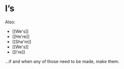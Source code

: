 # I’s


Also:

- [[We's]]
- [[He're]]
- [[She'm]]
- [[We's]]
- [[I're]]

…if and when any of those need to be made, make them.